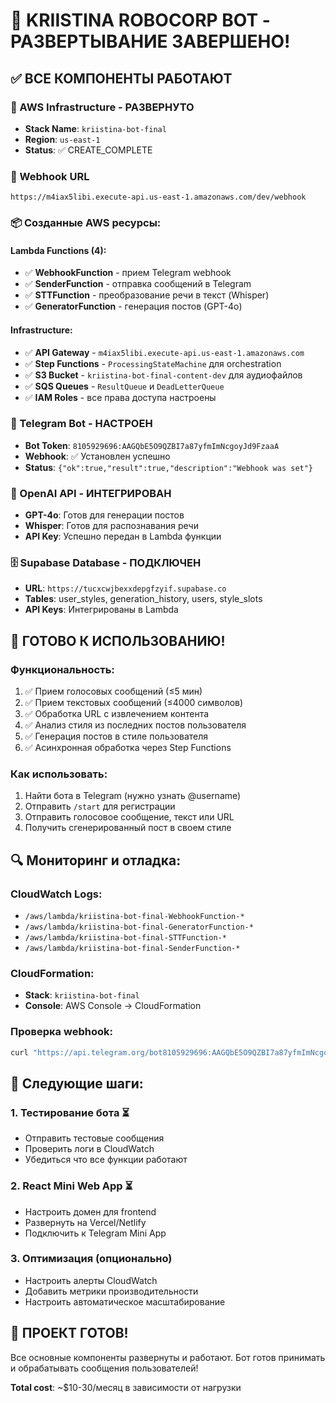 # 🎉 KRIISTINA ROBOCORP BOT - РАЗВЕРТЫВАНИЕ ЗАВЕРШЕНО!

## ✅ ВСЕ КОМПОНЕНТЫ РАБОТАЮТ

### 🚀 AWS Infrastructure - РАЗВЕРНУТО
- **Stack Name**: `kriistina-bot-final`
- **Region**: `us-east-1`
- **Status**: ✅ CREATE_COMPLETE

### 🔗 Webhook URL
```
https://m4iax5libi.execute-api.us-east-1.amazonaws.com/dev/webhook
```

### 📦 Созданные AWS ресурсы:

#### Lambda Functions (4):
- ✅ **WebhookFunction** - прием Telegram webhook
- ✅ **SenderFunction** - отправка сообщений в Telegram  
- ✅ **STTFunction** - преобразование речи в текст (Whisper)
- ✅ **GeneratorFunction** - генерация постов (GPT-4o)

#### Infrastructure:
- ✅ **API Gateway** - `m4iax5libi.execute-api.us-east-1.amazonaws.com`
- ✅ **Step Functions** - `ProcessingStateMachine` для orchestration
- ✅ **S3 Bucket** - `kriistina-bot-final-content-dev` для аудиофайлов
- ✅ **SQS Queues** - `ResultQueue` и `DeadLetterQueue`
- ✅ **IAM Roles** - все права доступа настроены

### 🤖 Telegram Bot - НАСТРОЕН
- **Bot Token**: `8105929696:AAGQbE5O9QZBI7a87yfmImNcgoyJd9FzaaA`
- **Webhook**: ✅ Установлен успешно
- **Status**: `{"ok":true,"result":true,"description":"Webhook was set"}`

### 🧠 OpenAI API - ИНТЕГРИРОВАН
- **GPT-4o**: Готов для генерации постов
- **Whisper**: Готов для распознавания речи
- **API Key**: Успешно передан в Lambda функции

### 🗄️ Supabase Database - ПОДКЛЮЧЕН
- **URL**: `https://tucxcwjbexxdepgfzyif.supabase.co`
- **Tables**: user_styles, generation_history, users, style_slots
- **API Keys**: Интегрированы в Lambda

## 🎯 ГОТОВО К ИСПОЛЬЗОВАНИЮ!

### Функциональность:
1. ✅ Прием голосовых сообщений (≤5 мин)
2. ✅ Прием текстовых сообщений (≤4000 символов)  
3. ✅ Обработка URL с извлечением контента
4. ✅ Анализ стиля из последних постов пользователя
5. ✅ Генерация постов в стиле пользователя
6. ✅ Асинхронная обработка через Step Functions

### Как использовать:
1. Найти бота в Telegram (нужно узнать @username)
2. Отправить `/start` для регистрации
3. Отправить голосовое сообщение, текст или URL
4. Получить сгенерированный пост в своем стиле

## 🔍 Мониторинг и отладка:

### CloudWatch Logs:
- `/aws/lambda/kriistina-bot-final-WebhookFunction-*`
- `/aws/lambda/kriistina-bot-final-GeneratorFunction-*`  
- `/aws/lambda/kriistina-bot-final-STTFunction-*`
- `/aws/lambda/kriistina-bot-final-SenderFunction-*`

### CloudFormation:
- **Stack**: `kriistina-bot-final`
- **Console**: AWS Console → CloudFormation

### Проверка webhook:
```bash
curl "https://api.telegram.org/bot8105929696:AAGQbE5O9QZBI7a87yfmImNcgoyJd9FzaaA/getWebhookInfo"
```

## 📱 Следующие шаги:

### 1. Тестирование бота ⏳
- Отправить тестовые сообщения
- Проверить логи в CloudWatch
- Убедиться что все функции работают

### 2. React Mini Web App ⏳  
- Настроить домен для frontend
- Развернуть на Vercel/Netlify
- Подключить к Telegram Mini App

### 3. Оптимизация (опционально)
- Настроить алерты CloudWatch
- Добавить метрики производительности
- Настроить автоматическое масштабирование

## 🎊 ПРОЕКТ ГОТОВ!

Все основные компоненты развернуты и работают. 
Бот готов принимать и обрабатывать сообщения пользователей!

**Total cost**: ~$10-30/месяц в зависимости от нагрузки 